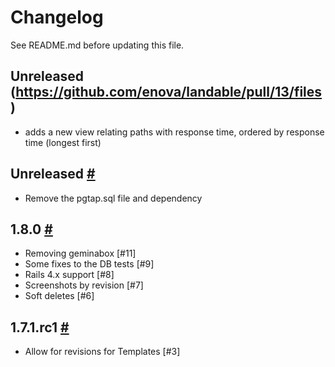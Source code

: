 # Changelog

See README.md before updating this file.

## Unreleased (https://github.com/enova/landable/pull/13/files)
* adds a new view relating paths with response time, ordered by response time (longest first)

## Unreleased [#](https://github.com/enova/landable/compare/v1.8.0...master)
* Remove the pgtap.sql file and dependency

## 1.8.0 [#](https://github.com/enova/landable/compare/v1.7.1.rc1...v1.8.0)
* Removing geminabox [#11]
* Some fixes to the DB tests [#9]
* Rails 4.x support [#8]
* Screenshots by revision [#7]
* Soft deletes [#6]

## 1.7.1.rc1 [#](https://github.com/enova/landable/compare/v1.7.0...v1.7.1.rc1)
* Allow for revisions for Templates [#3]
